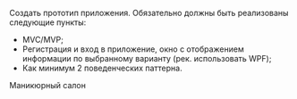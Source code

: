 Создать прототип приложения. Обязательно должны быть реализованы 
следующие пункты:
- MVC/MVP;
- Регистрация и вход в приложение, окно с отображением информации по выбранному варианту (рек. использовать WPF);
- Как минимум 2 поведенческих паттерна.

Маникюрный салон
